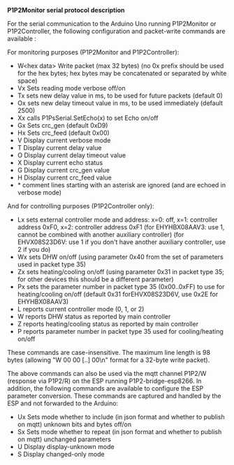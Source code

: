 **P1P2Monitor serial protocol description**

For the serial communication to the Arduino Uno running P1P2Monitor or P1P2Controller, the following configuration and packet-write commands are available :

For monitoring purposes (P1P2Monitor and P1P2Controller):

- W\<hex data\> Write packet (max 32 bytes) (no 0x prefix should be used for the hex bytes; hex bytes may be concatenated or separated by white space)
- Vx Sets reading mode verbose off/on
- Tx sets new delay value in ms, to be used for future packets (default 0)
- Ox sets new delay timeout value in ms, to be used immediately (default 2500)
- Xx calls P1PsSerial.SetEcho(x) to set Echo on/off
- Gx Sets crc_gen (default 0xD9)
- Hx Sets crc_feed (default 0x00)
- V  Display current verbose mode
- T  Display current delay value
- O  Display current delay timeout value
- X  Display current echo status
- G  Display current crc_gen value
- H  Display current crc_feed value
- \* comment lines starting with an asterisk are ignored (and are echoed in verbose mode)

And for controlling purposes (P1P2Controller only):
- Lx sets external controller mode and address: x=0: off, x=1: controller address 0xF0, x=2: controller address 0xF1
     (for EHYHBX08AAV3: use 1, cannot be combined with another auxiliary controller)
     (for EHVX08S23D6V: use 1 if you don't have another auxiliary controller, use 2 if you do)
- Wx sets DHW on/off (using parameter 0x40 from the set of parameters used in packet type 35)
- Zx sets heating/cooling on/off (using parameter 0x31 in packet type 35; for other devices this should be a different parameter)
- Px sets the parameter number in packet type 35 (0x00..0xFF) to use for heating/cooling on/off (default 0x31 forEHVX08S23D6V, use 0x2E for EHYHBX08AAV3)
- L reports current controller mode (0, 1, or 2)
- W reports DHW status as reported by main controller
- Z reports heating/cooling status as reported by main controller
- P reports parameter number in packet type 35 used for cooling/heating on/off

These commands are case-insensitive. The maximum line length is 98 bytes (allowing "W 00 00 [..] 00\n" format for a 32-byte write packet).

The above commands can also be used via the mqtt channel P1P2/W (response via P1P2/R) on the ESP running P1P2-bridge-esp8266. In addition, the following commands are 
available to configure the ESP parameter conversion. These commands are captured and handled by the ESP and not forwarded to the Arduino:

- Ux Sets mode whether to include (in json format and whether to publish on mqtt) unknown bits and bytes off/on
- Sx Sets mode whether to repeat (in json format and whether to publish on mqtt) unchanged parameters
- U  Display display-unknown mode
- S  Display changed-only mode

